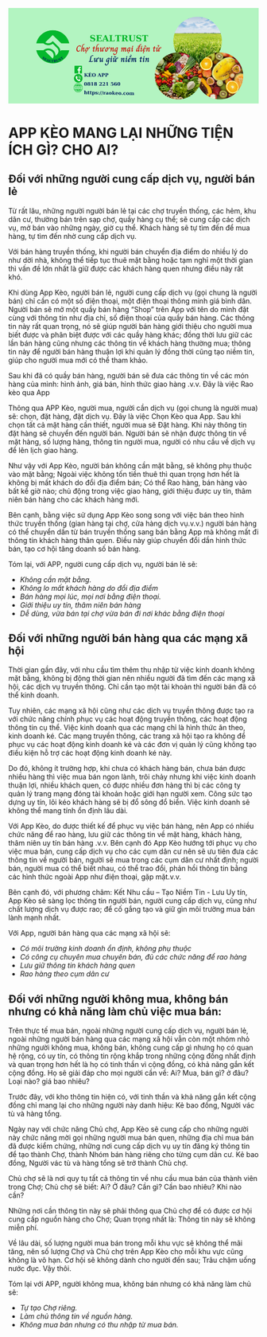 ![Keo App](../img/keo.png)
# APP KÈO MANG LẠI NHỮNG TIỆN ÍCH GÌ? CHO AI?
## Đối với những người cung cấp dịch vụ, người bán lẻ 
Từ rất lâu, những người người bán lẻ tại các chợ truyền thống, các hẻm, khu dân cư, thường bán trên sạp chợ, quầy  hàng cụ thể; sẽ cung cấp các dịch vụ, mở bán vào những ngày, giờ cụ thể. Khách hàng sẽ tự tìm đến để mua hàng, tự tìm đến nhờ cung cấp dịch vụ.

Với bán hàng truyền thống, khi người bán chuyển địa điểm do nhiều lý do như dời nhà, không thể tiếp tục thuê mặt bằng hoặc tạm nghỉ một thời gian thì vấn đề lớn nhất là giữ được các khách hàng quen nhưng điều này rất khó.

Khi dùng App Kèo, người bán lẻ, người cung cấp dịch vụ (gọi chung là người bán) chỉ cần có một số điện thoại, một điện thoại thông minh giá bình dân. Người bán sẽ mở một quầy bán hàng “Shop” trên App với tên do mình đặt cùng với thông tin như địa chỉ, số điện thoại của quầy bán hàng. Các thông tin này rất quan trọng, nó sẽ giúp người bán hàng giới thiệu cho người mua biết được và phân biệt được với các quầy hàng khác; đồng thời lưu giữ các lần bán hàng cũng nhưng các thông tin về khách hàng thường mua; thông tin này để người bán hàng thuận lợi khi quản lý đồng thời cũng tạo niềm tin, giúp cho người mua mới có thể tham khảo.

Sau khi đã có quầy bán hàng, người bán sẽ đưa các thông tin về các món hàng của mình: hình ảnh, giá bán, hình thức giao hàng .v.v. Đây là việc Rao kèo qua App

Thông qua APP Kèo, người mua, người cần dịch vụ (gọi chung là người mua) sẽ: chọn, đặt hàng, đặt dịch vụ. Đây là việc Chọn Kèo qua App. Sau khi chọn tất cả mặt hàng cần thiết, người mua sẽ Đặt hàng. Khi này thông tin đặt hàng sẽ chuyển đến người bán. Người bán sẽ nhận được thông tin về mặt hàng, số lượng hàng, thông tin người mua, người có nhu cầu về dịch vụ để lên lịch giao hàng.

Như vậy với App Kèo, người bán không cần mặt bằng, sẽ không phụ thuộc vào mặt bằng;  Ngoài việc không tốn tiền thuê thì quan trọng hơn hết là không bị mất khách do đổi địa điểm bán; Có thể Rao hàng, bán hàng vào bất kể giờ nào; chủ động trong việc giao hàng, giới thiệu được uy tín, thâm niên bán hàng cho các khách hàng mới.

Bên cạnh, bằng việc sử dụng App Kèo song song với việc bán theo hình thức truyền thống (gian hàng tại chợ, cửa hàng dịch vụ.v.v.) người bán hàng có thể chuyển dần từ bán truyền thống sang bán bằng App mà không mất đi thông tin khách hàng thân quen. Điều này giúp chuyển đổi dần hình thức bán, tạo cơ hội tăng doanh số bán hàng.

Tóm lại, với APP, người cung cấp dịch vụ, người bán lẻ sẽ:
- _Không cần mặt bằng._
- _Không lo mất khách hàng do đổi địa điểm_
- _Bán hàng mọi lúc, mọi nơi bằng điện thoại._
- _Giới thiệu uy tín, thâm niên bán hàng_
- _Dễ dùng, vừa bán tại chợ vừa bán đi nơi khác bằng điện thoại_

## Đối với những người bán hàng qua các mạng xã hội
Thời gian gần đây, với nhu cầu tìm thêm thu nhập từ việc kinh doanh không mặt bằng, không bị động thời gian nên nhiều người đã tìm đến các mạng xã hội, các dịch vụ truyền thông. Chỉ cần tạo một tài khoản thì người bán đã có thể kinh doanh.

Tuy nhiên, các mạng xã hội cũng như các dịch vụ truyền thông được tạo ra với chức năng chính phục vụ các hoạt động truyền thông, các hoạt động thông tin cụ thể. Việc kinh doanh qua các mạng chỉ là hình thức ăn theo, kinh doanh ké. Các mạng truyền thông, các trang xã hội tạo ra không để phục vụ các hoạt động kinh doanh ké và các đơn vị quản lý cũng không tạo điều kiện hỗ trợ các hoạt động kinh doanh ké này.

Do đó, không ít trường hợp, khi chưa có khách hàng bán, chưa bán được nhiều hàng thì việc mua bán ngon lành, trôi chảy nhưng khi việc kinh doanh thuận lợi, nhiều khách quen, có được nhiều đơn hàng thì bị các công ty quản lý trang mạng đóng tài khoản hoặc giới hạn người xem. Công sức tạo dựng uy tín, lôi kéo khách hàng sẽ bị đổ sông đổ biển. Việc kinh doanh sẽ không thể mang tính ổn định lâu dài.

Với App Kèo, do được thiết kế để phục vụ việc bán hàng, nên App có nhiều chức năng để rao hàng, lưu giữ các thông tin về mặt hàng, khách hàng, thâm niên uy tín bán hàng .v.v. Bên cạnh đó App Kèo hướng tới phục vụ cho việc mua bán, cung cấp dịch vụ cho các cụm dân cư nên sẽ ưu tiên đưa các thông tin về người bán, người sẽ mua trong các cụm dân cư nhất định; người bán, người mua có thể biết nhau, có thể trao đổi, phản hồi thông tin bằng các hình thức ngoài App như điện thoại, gặp mặt.v.v.

Bên cạnh đó, với phương châm: Kết Nhu cầu – Tạo Niềm Tin - Lưu Uy tín, App Kèo sẽ sàng lọc thông tin người bán, người cung cấp dịch vụ, cũng như chất lượng dịch vụ được rao; để cố gắng tạo và giữ gìn môi trường mua bán lành mạnh nhất.

Với App, người bán hàng qua các mạng xã hội sẽ:

- _Có môi trường kinh doanh ổn định, không phụ thuộc_
- _Có công cụ chuyên mua chuyên bán, đủ các chức năng để rao hàng_
- _Lưu giữ thông tin khách hàng quen_
- _Rao hàng theo cụm dân cư_

## Đối với những người không mua, không bán nhưng có khả năng làm chủ việc mua bán:

Trên thực tế mua bán, ngoài những người cung cấp dịch vụ, người bán lẻ, ngoài những người bán hàng qua các mạng xã hội vẫn còn một nhóm nhỏ những người không mua, không bán, không cung cấp gì nhưng họ có quan hệ rộng, có uy tín, có thông tin rộng khắp trong những cộng đồng nhất định và quan trọng hơn hết là họ có tinh thần vì cộng đồng, có khả năng gắn kết cộng đồng. Họ sẽ giải đáp cho mọi người cần về: Ai? Mua, bán gì? ở đâu? Loại nào? giá bao nhiêu? 

Trước đây, với kho thông tin hiện có, với tinh thần và khả năng gắn kết cộng đồng chỉ mang lại cho những người này danh hiệu: Kẻ bao đồng, Người vác tù và hàng tổng.

Ngày nay với chức năng Chủ chợ, App Kèo sẽ cung cấp cho những người này chức năng mời gọi những người mua bán quen, những địa chỉ mua bán đã được kiểm chứng, những nơi cung cấp dịch vụ uy tín đăng ký thông tin để tạo thành Chợ, thành Nhóm bán hàng riêng cho từng cụm dân cư. Kẻ bao đồng, Người vác tù và hàng tổng sẽ trở thành Chủ chợ.

Chủ chợ sẽ là nơi quy tụ tất cả thông tin về nhu cầu mua bán của thành viên trong Chợ; Chủ chợ sẽ biết: Ai? Ở đâu? Cần gì? Cần bao nhiêu? Khi nào cần? 

Những nơi cần thông tin này sẽ phải thông qua Chủ chợ để có được cơ hội cung cấp nguồn hàng cho Chợ; Quan trọng nhất là: Thông tin này sẽ không miễn phí.

Về lâu dài, số lượng người mua bán trong mỗi khu vực sẽ không thể mãi tăng, nên số lượng Chợ và Chủ chợ trên App Kèo cho mỗi khu vực cũng không là vô hạn. Cơ hội sẽ không dành cho người đến sau; Trâu chậm uống nước đục. Vậy thôi.

Tóm lại với APP, người không mua, không bán nhưng có khả năng làm chủ sẽ:
- _Tự tạo Chợ riêng._
- _Làm chủ thông tin về nguồn hàng._
- _Không mua bán nhưng có thu nhập từ mua bán._

